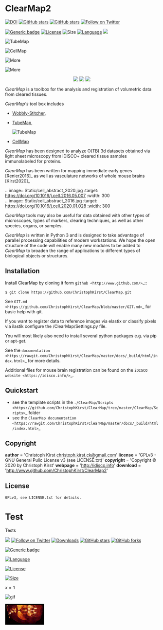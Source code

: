 # ClearMap2

[![DOI](https://zenodo.org/badge/59701678.svg)](https://zenodo.org/badge/latestdoi/59701678)
[![GitHub stars](https://img.shields.io/github/stars/ChristophKirst/ClearMap2.svg?style=social&label=Star)](https://github.com/ChristophKirst/ClearMap2) 
[![GitHub stars](https://img.shields.io/github/stars/ChristophKirst/ClearMap2.svg?style=social&label=Star)](https://github.com/ChristophKirst/ClearMap2)
[![Follow on Twitter](https://img.shields.io/twitter/follow/clearmap_idisco?style=social&logo=twitter)](https://twitter.com/intent/follow?screen_name=clearmap_idisco)


[![Generic badge](https://img.shields.io/badge/contributions-welcome-brightgreen.svg)](docs/contribute.md)
[![License](https://img.shields.io/github/license/ChristophKirst/ClearMap?color=green&style=plastic)](https://github.com/ChristophKirst/ClearMap2/LICENSE.txt)
![Size](https://img.shields.io/github/repo-size/ChristophKirst/ClearMap2?style=plastic)
[![Language](https://img.shields.io/github/languages/top/ChristophKirst/ClearMap?style=plastic)](https://github.com/ChristophKirst/ClearMap2)
[![](https://github.com/ChristophKirst/RepoTracker/workflows/RepoTracker/badge.svg)](https://github.com/ChristophKirst/RepoTracker/actions)

![TubeMap](https://christophkirst.github.io/Test/test.gif)

![CellMap](https://christophkirst.github.io/Test/CellMap_small_fast.gif)

![More](https://christophkirst.github.io/Test/CellMap_small_fast.gif)

![More](https://christophkirst.github.io/Test/TubeMap_graph_movie_small.gif)

<p align="center">
<img src="https://christophkirst.github.io/Test/html/test.gif" height="160">
<img src="https://christophkirst.github.io/Test/html/CellMap_small_fast.gif" height="160">
<img src="https://christophkirst.github.io/Test/html/CellMap_small_fast.gif" height="160">
</p>

*ClearMap* is a toolbox for the analysis and registration of volumetric
data from cleared tissues.

*ClearMap's* tool box includes 

* [Wobbly-Stitcher](https://christophkirst.github.io/ClearMap2Documentation/html/wobblystitcher.html), 

* [TubeMap](https://christophkirst.github.io/ClearMap2Documentation/html/tubemap.html),

  ![TubeMap](https://christophkirst.github.io/Test/test.gif)
  
* [CellMap](https://christophkirst.github.io/ClearMap2Documentation/html/cellmap.html)


*ClearMap* has been designed to analyze O(TB) 3d datasets obtained 
via light sheet microscopy from iDISCO+ cleared tissue samples 
immunolabeled for proteins. 
 
*ClearMap* has been written for mapping immediate early genes [Renier2016]_
as well as vasculature networks of whole mouse brains [Kirst2020]_

.. image:: Static/cell_abstract_2020.jpg
   :target: https://doi.org/10.1016/j.cell.2016.05.007 
   :width: 300  
.. image:: Static/cell_abstract_2016.jpg
   :target: https://doi.org/10.1016/j.cell.2020.01.028
   :width: 300
  

*ClearMap* tools may also be useful for data obtained with other types of 
microscopes, types of markers, clearing techniques, as well as other species,
organs, or samples.

*ClearMap* is written in Python 3 and is designed to take advantage of
parallel processing capabilities of modern workstations. We hope the open 
structure of the code will enable many new modules to be added to *ClearMap*
to broaden the range of applications to different types of biological objects 
or structures.




Installation
------------

Install ClearMap by cloning it form `github <http://www.github.com/>`_::

    $ git clone https://github.com/ChristophKirst/ClearMap.git

See `GIT.md <https://github.com/ChristophKirst/ClearMap/blob/master/GIT.md>`_ for basic help with git.

If you want to register data to reference images via elastix or
classify pixels via ilastik configure the /ClearMap/Settings.py file.

You will most likely also need to install several python packages e.g. via 
pip or apt-get.

See the `documentation <https://rawgit.com/ChristophKirst/ClearMap/master/docs/_build/html/index.html>`_ for more details.

Additional files for mouse brain registration can be found on the `iDISCO website <https://idisco.info/>`_.


Quickstart
----------

   * see the template scripts in the `./ClearMap/Scripts <https://github.com/ChristophKirst/ClearMap/tree/master/ClearMap/Scripts>`_ folder 
   * see the `ClearMap documentation <https://rawgit.com/ChristophKirst/ClearMap/master/docs/_build/html/index.html>`_ 


Copyright
---------
__author__    = 'Christoph Kirst <christoph.kirst.ck@gmail.com>'
__license__   = 'GPLv3 - GNU General Pulic License v3 (see LICENSE.txt)'
__copyright__ = 'Copyright © 2020 by Christoph Kirst'
__webpage__   = 'http://idisco.info'
__download__  = 'http://www.github.com/ChristophKirst/ClearMap2'

License
-------
    GPLv3, see LICENSE.txt for details.






# Test
Tests



[![](https://github.com/ChristophKirst/RepoTracker/workflows/RepoTracker/badge.svg)](https://github.com/ChristophKirst/RepoTracker/actions)
[![Follow on Twitter](https://img.shields.io/twitter/follow/clearmap_idisco?style=social&logo=twitter)](https://twitter.com/intent/follow?screen_name=clearmap_idisco)
[![Downloads](https://img.shields.io/github/downloads/ChristophKirst/ClearMap/total?color=GREEN&style=plastic)](https://github.com/ChristophKirst/ClearMap2/issues)
[![GitHub stars](https://img.shields.io/github/stars/ChristophKirst/ClearMap.svg?style=social&label=Star)](https://github.com/ChristophKirst/ClearMap)
[![GitHub forks](https://img.shields.io/github/forks/ChristophKirst/ClearMap.svg?style=social&label=Fork)](https://github.com/ChristophKirst/ClearMap)

[![Generic badge](https://img.shields.io/badge/contributions-welcome-brightgreen.svg)](docs/contribute.md)


[![Language](https://img.shields.io/github/languages/top/ChristophKirst/ClearMap?style=plastic)](https://github.com/ChristophKirst/ClearMap2)


[![License](https://img.shields.io/github/license/ChristophKirst/ClearMap?color=green&style=plastic)]()


[![Size](https://img.shields.io/github/repo-size/ChristophKirst/ClearMap?style=plastic)](https://github.com/ChristophKirst/ClearMap)



$x=1$

![gif](Submodule/Static/CellMap_small_fast.gif)

![gif](https://github.com/ChristophKirst/TestSubModule/blob/master/Static/CellMap_small_fast.gif)
